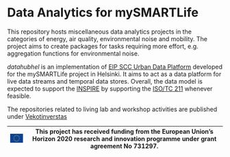 # Data Analytics for mySMARTLife
This repository hosts miscellaneous data analytics projects in the categories of energy, air quality, environmental noise and mobility. The project aims to create packages for tasks requiring more effort, e.g. aggregation functions for environmental noise.

*datahubhel* is an implementation of [EIP SCC Urban Data Platform](https://eu-smartcities.eu/initiatives/68/description) developed for the mySMARTLife project in Helsinki. It aims to act as a data platform for live data streams and temporal data stores. Overall, the data model is expected to support the [INSPIRE](https://inspire.ec.europa.eu/requirements-inspire-directive/64) by supporting the [ISO/TC 211](https://www.iso.org/committee/54904.html) whenever feasible.

The repositories related to living lab and workshop activities are published under [Vekotinverstas](https://www.github.com/vekotinverstas)

![EU Logo](https://github.com/mysmartlife-helsinki/common-images/blob/master/logo-eu.png) | This project has received funding from the European Union’s Horizon 2020 research and innovation programme under grant agreement No 731297.
----|------------
